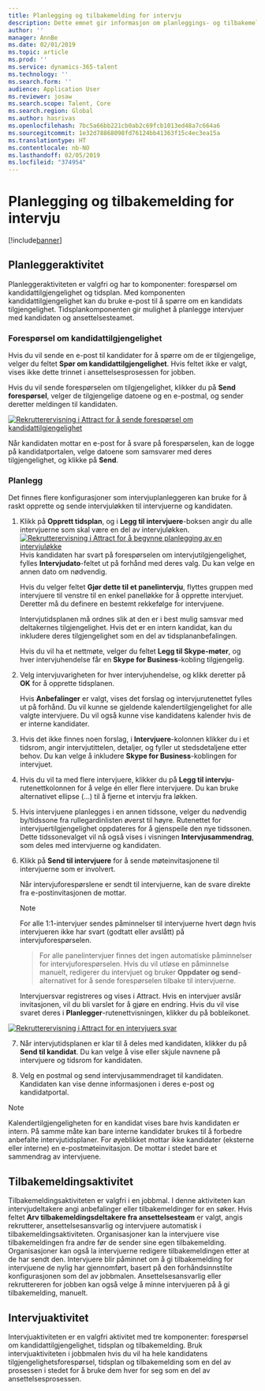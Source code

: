 ```yaml
---
title: Planlegging og tilbakemelding for intervju
description: Dette emnet gir informasjon om planleggings- og tilbakemeldingsaktiviteter for intervju i Attract.
author: ''
manager: AnnBe
ms.date: 02/01/2019
ms.topic: article
ms.prod: ''
ms.service: dynamics-365-talent
ms.technology: ''
ms.search.form: ''
audience: Application User
ms.reviewer: josaw
ms.search.scope: Talent, Core
ms.search.region: Global
ms.author: hasrivas
ms.openlocfilehash: 7bc5a66bb221cb0ab2c69fcb1013ed48a7c664a6
ms.sourcegitcommit: 1e32d78868098fd76124bb41363f15c4ec3ea15a
ms.translationtype: HT
ms.contentlocale: nb-NO
ms.lasthandoff: 02/05/2019
ms.locfileid: "374954"
---
```

# <a name="interview-scheduling-and-feedback"></a>Planlegging og tilbakemelding for intervju

[!include[banner](../includes/banner.md)]

## <a name="scheduler-activity"></a>Planleggeraktivitet

Planleggeraktiviteten er valgfri og har to komponenter: forespørsel om kandidattilgjengelighet og tidsplan. Med komponenten kandidattilgjengelighet kan du bruke e-post til å spørre om en kandidats tilgjengelighet. Tidsplankomponenten gir mulighet å planlegge intervjuer med kandidaten og ansettelsesteamet.

### <a name="candidate-availability-request"></a>Forespørsel om kandidattilgjengelighet

Hvis du vil sende en e-post til kandidater for å spørre om de er tilgjengelige, velger du feltet **Spør om kandidattilgjengelighet**. Hvis feltet ikke er valgt, vises ikke dette trinnet i ansettelsesprosessen for jobben.

Hvis du vil sende forespørselen om tilgjengelighet, klikker du på **Send forespørsel**, velger de tilgjengelige datoene og en e-postmal, og sender deretter meldingen til kandidaten.

[![Rekrutterervisning i Attract for å sende forespørsel om kandidattilgjengelighet](./media/scheduler-candidate-request.png)](./media/scheduler-candidate-request.png)

Når kandidaten mottar en e-post for å svare på forespørselen, kan de logge på kandidatportalen, velge datoene som samsvarer med deres tilgjengelighet, og klikke på **Send**.

### <a name="schedule"></a>Planlegg
Det finnes flere konfigurasjoner som intervjuplanleggeren kan bruke for å raskt opprette og sende intervjuløkken til intervjuerne og kandidaten.

1. Klikk på **Opprett tidsplan**, og i **Legg til intervjuere**-boksen angir du alle intervjuerne som skal være en del av intervjuløkken.
[![Rekrutterervisning i Attract for å begynne planlegging av en intervjuløkke](./media/schedule-start-over.png)](./media/schedule-start-over.png)   
    Hvis kandidaten har svart på forespørselen om intervjutilgjengelighet, fylles **Intervjudato**-feltet ut på forhånd med deres valg. Du kan velge en annen dato om nødvendig.
    
    Hvis du velger feltet **Gjør dette til et panelintervju**, flyttes gruppen med intervjuere til venstre til en enkel panelløkke for å opprette intervjuet. Deretter må du definere en bestemt rekkefølge for intervjuene.
    
    Intervjutidsplanen må ordnes slik at den er i best mulig samsvar med deltakernes tilgjengelighet. Hvis det er en intern kandidat, kan du inkludere deres tilgjengelighet som en del av tidsplananbefalingen.
    
    Hvis du vil ha et nettmøte, velger du feltet **Legg til Skype-møter**, og hver intervjuhendelse får en **Skype for Business**-kobling tilgjengelig.

2. Velg intervjuvarigheten for hver intervjuhendelse, og klikk deretter på **OK** for å opprette tidsplanen.

    Hvis **Anbefalinger** er valgt, vises det forslag og intervjurutenettet fylles ut på forhånd. Du vil kunne se gjeldende kalendertilgjengelighet for alle valgte intervjuere. Du vil også kunne vise kandidatens kalender hvis de er interne kandidater.

3. Hvis det ikke finnes noen forslag, i **Intervjuere**-kolonnen klikker du i et tidsrom, angir intervjutittelen, detaljer, og fyller ut stedsdetaljene etter behov. Du kan velge å inkludere **Skype for Business**-koblingen for intervjuet.

4. Hvis du vil ta med flere intervjuere, klikker du på **Legg til intervju**-rutenettkolonnen for å velge én eller flere intervjuere. Du kan bruke alternativet ellipse (...) til å fjerne et intervju fra løkken.
    
5. Hvis intervjuene planlegges i en annen tidssone, velger du nødvendig by/tidssone fra rullegardinlisten øverst til høyre. Rutenettet for intervjuertilgjengelighet oppdateres for å gjenspeile den nye tidssonen. Dette tidssonevalget vil nå også vises i visningen **Intervjusammendrag**, som deles med intervjuerne og kandidaten. 

6. Klikk på **Send til intervjuere** for å sende møteinvitasjonene til intervjuerne som er involvert.

    Når intervjuforespørslene er sendt til intervjuerne, kan de svare direkte fra e-postinvitasjonen de mottar.

    >[!NOTE]
    > For alle 1:1-intervjuer sendes påminnelser til intervjuerne hvert døgn hvis intervjueren ikke har svart (godtatt eller avslått) på intervjuforespørselen.

    > For alle panelintervjuer finnes det ingen automatiske påminnelser for intervjuforespørselen. Hvis du vil utløse en påminnelse manuelt, redigerer du intervjuet og bruker **Oppdater og send**-alternativet for å sende forespørselen tilbake til intervjuerne.

    Intervjuersvar registreres og vises i Attract. Hvis en intervjuer avslår invitasjonen, vil du bli varslet for å gjøre en endring. Hvis du vil vise svaret deres i **Planlegger**-rutenettvisningen, klikker du på bobleikonet.

[![Rekrutterervisning i Attract for en intervjuers svar](./media/schedule-interviewer-response.png)](./media/schedule-interviewer-response.png)

7. Når intervjutidsplanen er klar til å deles med kandidaten, klikker du på **Send til kandidat**. Du kan velge å vise eller skjule navnene på intervjuere og tidsrom for kandidaten.

8. Velg en postmal og send intervjusammendraget til kandidaten. Kandidaten kan vise denne informasjonen i deres e-post og kandidatportal.
    
>[!NOTE] 
> Kalendertilgjengeligheten for en kandidat vises bare hvis kandidaten er intern. På samme måte kan bare interne kandidater brukes til å forbedre anbefalte intervjutidsplaner. For øyeblikket mottar ikke kandidater (eksterne eller interne) en e-postmøteinvitasjon. De mottar i stedet bare et sammendrag av intervjuene.

## <a name="feedback-activity"></a>Tilbakemeldingsaktivitet

Tilbakemeldingsaktiviteten er valgfri i en jobbmal. I denne aktiviteten kan intervjudeltakere angi anbefalinger eller tilbakemeldinger for en søker. Hvis feltet **Arv tilbakemeldingsdeltakere fra ansettelsesteam** er valgt, angis rekrutterer, ansettelsesansvarlig og intervjuere automatisk i tilbakemeldingsaktiviteten. Organisasjoner kan la intervjuere vise tilbakemeldingen fra andre før de sender sine egen tilbakemelding. Organisasjoner kan også la intervjuerne redigere tilbakemeldingen etter at de har sendt den. Intervjuere blir påminnet om å gi tilbakemelding for intervjuene de nylig har gjennomført, basert på den forhåndsinnstilte konfigurasjonen som del av jobbmalen. Ansettelsesansvarlig eller rekruttereren for jobben kan også velge å minne intervjueren på å gi tilbakemelding, manuelt.

## <a name="interview-activity"></a>Intervjuaktivitet

Intervjuaktiviteten er en valgfri aktivitet med tre komponenter: forespørsel om kandidattilgjengelighet, tidsplan og tilbakemelding. Bruk intervjuaktiviteten i jobbmalen hvis du vil ha hele kandidatens tilgjengelighetsforespørsel, tidsplan og tilbakemelding som en del av prosessen i stedet for å bruke dem hver for seg som en del av ansettelsesprosessen.
